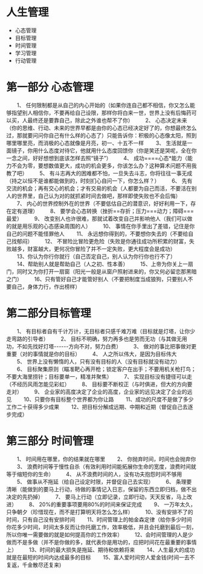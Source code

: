 # 人生管理

- 心态管理
- 目标管理
- 时间管理
- 学习管理
- 行动管理

# 第一部分 心态管理
　　1、 任何限制都是从自己的内心开始的（如果你连自己都不相信，你又怎么能够指望别人相信你，不要再给自己设限，那样你将白来一世，世界上没有后悔药可以买，人最终还是要靠自己，除此之外谁也帮不了你）
　　2、 心态决定未来（你的思维、行动、未来的世界早都是由你的心态已经决定好了的，你想最终怎么过，那就要问问你自己有什么样的心态了）只能告诉你：积极的心态像太阳，照到哪里哪里亮，而消极的心态就像是月亮，初一、十五不一样
　　3、 生活就是一面镜子，你用什么态度对待它，他就用什么态度回馈你（你是笑还是哭呢，全在你一念之间，好好想想到底该怎样去照“镜子”）
　　4、 成功====心态*能力（能力不会为零，要想数值更大，成功的机会更多，你该怎么办？这种算术问题不用我教了吧）
　　5、 有斗志再大的困难都不怕，一旦失去斗志，你将往往一事无成（持之以恒不是谁都能做到的，时刻扪心自问一下，你怎么样？）
　　6、 先有交流的机会；再有交心的机会；才有交易的机会（人都要为自己而活，不要活在别人的世界里，自己认为对的就抓紧时间去做吧，那样即使失败也不会后悔）
　　7、 内心的世界控制外在的世界（不要低估自己的潜意识，好好利用一下，存在定有道理）
　　8、 要学会心态转换（挫折==存折；压力===动力；障碍===最爱）
　　9、 改变别人也许很难，那就试着改变自己并影响他人（我们可以做的就是用乐观的心态感染周围的人）
　　10、 事情在你手里出了差错，记住是你自己的问题不能怪罪他人
　　11、 永远想你得到的，不要想你失去的（不要给自己找郁闷）
　　12、 不冒险比冒险更危险（失败是你通往成功所积累的财富，失败越多，财富越大，更何况你冒险了并不一定失败，更大程度会是成功）
　　13、你认为你行你就行（自己否定自己，别人认为你行你也行不了）
　　14、帮助别人就是帮助自己（人之初、性本善）
　　15、上帝为你关上一扇门，同时又为你打开一扇窗（阳光一般是从窗户照射进来的，你又何必留恋那黑暗之门）
　　16、只有管好自己才能管好别人（不要把制度当成狼狗，只要别人不要自己，身体力行，作出榜样）

# 第二部分目标管理
　　1、 有目标者自有千计万计，无目标者只感千难万难（目标就是灯塔，让你少走弯路的引导者）
　　2、 目标不明确，努力再多也是劳而无功（与其做无用功，不如先找好灯塔------方向不对，努力白费）
　　3、 做对的事比把事做对更重要（对的事情就是你的目标）
　　4、 人之所以伟大，是因为目标伟大
　　5、 世界上没有懒惰的人，只有没有目标的人（没有目标就没有动力）
　　6、 目标聚集原则（瞄准靶心再开枪；锁定客户在出手；不要用机关枪打鸟；不要大海里捞针；目标要单一，精准并聚焦）
　　7、 实现目标没有捷径可以走（不经历风雨怎能见彩虹）
　　8、 目标要不断校正（与时俱进，但大的方向要走对）
　　9、 企业家的高度决定了企业的高度，企业家的远见决定了企业的远见
　　10、只要你有目标整个世界都为你让路
　　11、成功的尺度不是做了多少工作二十获得多少成果
　　12、把目标分解成远期、中期和近期（督促自己去逐步完成）

# 第三部分 时间管理
　　1、 时间用在哪里，你的结果就在哪里
　　2、 你抛弃时间，时间也会抛弃你
　　3、 浪费时间等于慢性自杀（有效利用时间能拓展你生命的宽度，浪费时间就等于缩短你的生命）
　　4、 从不浪费时间的人，没有功夫抱怨时间不够用
　　5、 做事从不拖延（给自己设定时限，并督促自己去实现）
　　6、 条理要清晰（能做到的要马上行动，待做的事情记入日志，保留的东西立即归档，做不出决定的先扔掉）
　　7、 要马上行动（立即记录，立即行动，天天反省，马上改进）
　　8、 20%的重要事项要用80%的时间来保证完成
　　9、 一万年太久，只争朝夕（珍惜现在，而不是打算明天将怎么怎么样）
　　10、没有安排不了的时间，只有自己没有安排时间
　　11、时间管理上的帕金森定律（给你多少时间你花多少时间，时间太多反而让你托磨工作，效率极低，并且会托磨到最后一刻，所以你唯一需要做的就是如何提高你的工作效率）
　　12、会时间管理的人是少做而不是多做（并不是你做的多，就代表你是用功的，应把时间花在最重要的事情上）
　　13、时间的最大损失是拖延、期待和依赖将来
　　14、人生最大的成功就是在最短的时间内达成最多的目标
　　15、富人爱时间穷人爱金钱(时间一去不复返，千金散尽还复来)
